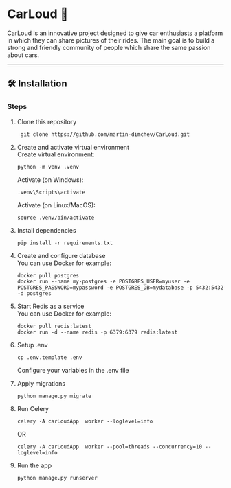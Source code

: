 # CarLoud 🚗

CarLoud is an innovative project designed to give car enthusiasts a platform in which they can share pictures of their rides.
The main goal is to build a strong and friendly community of people which share the same passion about cars.

---

## 🛠️ Installation

### Steps

1. Clone this repository  
   ```
    git clone https://github.com/martin-dimchev/CarLoud.git
   ```
   
2. Create and activate virtual environment   
   Create virtual environment:
   ```
   python -m venv .venv
   ```
   Activate (on Windows):
   ```
   .venv\Scripts\activate
   ```
   Activate (on Linux/MacOS):
   ```
   source .venv/bin/activate
   ```

3. Install dependencies 
    ```
    pip install -r requirements.txt
   ```
   
4. Create and configure database    
   You can use Docker for example:
   ```
   docker pull postgres
   docker run --name my-postgres -e POSTGRES_USER=myuser -e POSTGRES_PASSWORD=mypassword -e POSTGRES_DB=mydatabase -p 5432:5432 -d postgres
   ```
   
5. Start Redis as a service    
    You can use Docker for example:
    ```
    docker pull redis:latest
    docker run -d --name redis -p 6379:6379 redis:latest
   ```
   
6. Setup .env  

   ```
   cp .env.template .env
   ```
   Configure your variables in the .env file

7. Apply migrations  
    ```
    python manage.py migrate
   ```
   
8. Run Celery   
    ```
   celery -A carLoudApp  worker --loglevel=info
    ```
   OR
    ```
   celery -A carLoudApp  worker --pool=threads --concurrency=10 --loglevel=info
   ```
   
9. Run the app   
    ```
   python manage.py runserver
    ```